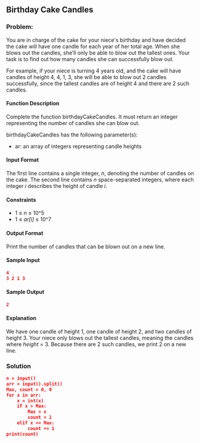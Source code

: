 ## Birthday Cake Candles

### Problem:
You are in charge of the cake for your niece's birthday and have decided the cake will have one candle for each year of her total age. 
When she blows out the candles, she’ll only be able to blow out the tallest ones. 
Your task is to find out how many candles she can successfully blow out.

For example, if your niece is turning 4 years old, and the cake will have  candles of height 4, 4, 1, 3, 
she will be able to blow out 2 candles successfully, since the tallest candles are of height 4 and there are 2 such candles.
#### Function Description
Complete the function birthdayCakeCandles. It must return an integer representing the number of candles she can blow out.

birthdayCakeCandles has the following parameter(s):
  * ar: an array of integers representing candle heights
#### Input Format
The first line contains a single integer, *n*, denoting the number of candles on the cake. 
The second line contains *n* space-separated integers, where each integer *i* describes the height of candle *i*.
#### Constraints 
  * 1 ≤ *n* ≤ 10^5
  * 1 ≤ *ar[i]* ≤ 10^7  
#### Output Format
Print the number of candles that can be blown out on a new line.
#### Sample Input
```json
4
3 2 1 3
```
#### Sample Output
```json
2
```
#### Explanation
We have one candle of height 1, one candle of height 2, and two candles of height 3. 
Your niece only blows out the tallest candles, meaning the candles where *height* = 3. 
Because there are 2 such candles, we print 2 on a new line.
### Solution 
```json
n = input()
arr = input().split()
Max, count = 0, 0
for x in arr:
    x = int(x)
    if x > Max:
        Max = x
        count = 1
    elif x == Max:
        count += 1
print(count)
```
